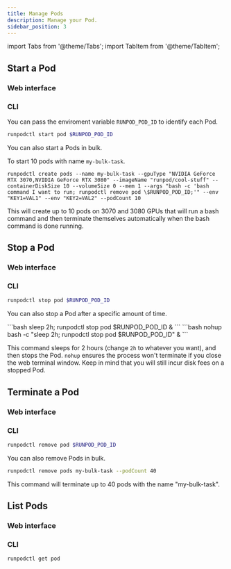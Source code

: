 ```yaml
---
title: Manage Pods
description: Manage your Pod.
sidebar_position: 3
---
```


import Tabs from '@theme/Tabs';
import TabItem from '@theme/TabItem';

## Start a Pod

### Web interface

<!-- instructions for Web interface -->

### CLI

You can pass the enviroment variable `RUNPOD_POD_ID` to identify each Pod.

```bash
runpodctl start pod $RUNPOD_POD_ID
```

You can also start a Pods in bulk.

To start 10 pods with name `my-bulk-task`.

```
runpodctl create pods --name my-bulk-task --gpuType "NVIDIA GeForce RTX 3070,NVIDIA GeForce RTX 3080" --imageName "runpod/cool-stuff" --containerDiskSize 10 --volumeSize 0 --mem 1 --args "bash -c 'bash command I want to run; runpodctl remove pod \$RUNPOD_POD_ID;'" --env "KEY1=VAL1" --env "KEY2=VAL2" --podCount 10
```

This will create up to 10 pods on 3070 and 3080 GPUs that will run a bash command and then terminate themselves automatically when the bash command is done running.

## Stop a Pod

### Web interface

<!-- instructions for Web interface -->

### CLI

```bash
runpodctl stop pod $RUNPOD_POD_ID
```

You can also stop a Pod after a specific amount of time.

<Tabs>
  <TabItem value="ssh" label="SSH">
    ```bash
    sleep 2h; runpodctl stop pod $RUNPOD_POD_ID &
    ```
  </TabItem>
  <TabItem value="web-terminal" label="Web Terminal">
    ```bash
    nohup bash -c "sleep 2h; runpodctl stop pod $RUNPOD_POD_ID" &
    ```
  </TabItem>
</Tabs>

This command sleeps for 2 hours (change `2h` to whatever you want), and then stops the Pod. `nohup` ensures the process won't terminate if you close the web terminal window.
Keep in mind that you will still incur disk fees on a stopped Pod.

## Terminate a Pod

### Web interface

<!-- instructions for Web interface -->

### CLI

```bash
runpodctl remove pod $RUNPOD_POD_ID
```

You can also remove Pods in bulk.

```bash
runpodctl remove pods my-bulk-task --podCount 40
```

This command will terminate up to 40 pods with the name "my-bulk-task".

## List Pods

### Web interface

<!-- instructions for Web interface -->

### CLI

```bash
runpodctl get pod
```
